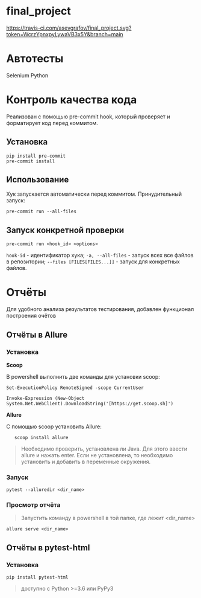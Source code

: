 # final_project
https://travis-ci.com/asevgrafov/final_project.svg?token=WcrzYpnxpyLywaVB3x5Y&branch=main
# Автотесты
Selenium Python

# Контроль качества кода

Реализован с помощью pre-commit hook, который проверяет и форматирует код перед коммитом.

## Установка

    pip install pre-commit
    pre-commit install

## Использование

Хук запускается автоматически перед коммитом. Принудительный запуск:

    pre-commit run --all-files

## Запуск конкретной проверки

  `pre-commit run <hook_id> <options>`

`hook-id`  - идентификатор хука;
`-a, --all-files`   - запуск всех все файлов в репозитории;
`--files [FILES[FILES...]]`   - запуск для конкретных файлов.


# Отчёты

Для удобного анализа результатов тестирования, добавлен функционал построения очётов

## Отчёты в Allure

### Установка

**Scoop**

В powershell выполнить две команды для установки scoop:

    Set-ExecutionPolicy RemoteSigned -scope CurrentUser

    Invoke-Expression (New-Object System.Net.WebClient).DownloadString('[https://get.scoop.sh]')

**Allure**

C помощью scoop установить Allure:

       scoop install allure

>Необходимо проверить, установлена ли Java. Для этого ввести allure и нажать enter. Если не установлена, то необходимо установить и добавить в переменные окружения.

### Запуск

    pytest --alluredir <dir_name>

### Просмотр отчёта

> Запустить команду в powershell в той папке, где лежит <dir_name>

    allure serve <dir_name>

## Отчёты в pytest-html

### Установка

 `pip install pytest-html`

>доступно с Python >=3.6 или PyPy3
